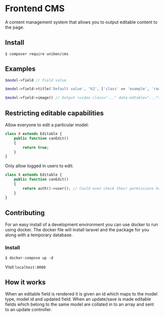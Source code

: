 # Frontend CMS

A content management system that allows you to output editable content to the page.

## Install

```shell script
$ composer require uniben/cms
```

## Examples

```php
$model->field // Field value
```

```php
$model->field->title('Default value', 'h2', ['class' => 'example', 'rand']) // Output <h2 class="example ..." rand data-edtable="...">Field value</h2>
```

```php
$model->field->image() // Output <video class="..." data-edtable="..."><source src="..." type="..."><source ...></h2>
```

## Restricting editable capabilities

Allow everyone to edit a particular model:

```php
class X extends Editable {
    public function canEdit()
    {
        return true;
    }
}
```

Only allow logged in users to edit:

```php
class X extends Editable {
    public function canEdit()
    {
        return auth()->user(); // Could even check their permissions here?
    }
}
```

## Contributing

For an easy install of a development environment you can use docker to run using docker. The docker file will install laravel and the package for you along with a temporary database.

### Install

```shell script
$ docker-compose up -d
``` 
Visit `localhost:8080`

## How it works

When an editable field is rendered it is given an id which maps to the model type, model id and updated field.
When an update/save is made editable fields which belong to the same model are collated in to an array and sent to an update controller.
